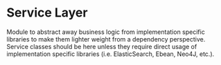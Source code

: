 # Service Layer

Module to abstract away business logic from implementation specific libraries to make them lighter weight from a
dependency perspective. Service classes should be here unless they require direct usage of implementation specific libraries
(i.e. ElasticSearch, Ebean, Neo4J, etc.).
